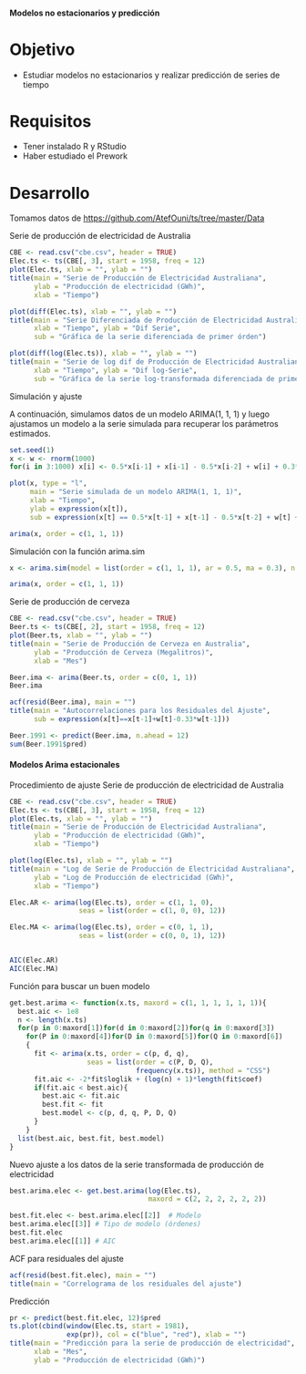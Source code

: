 #### Modelos no estacionarios y predicción

# Objetivo

- Estudiar modelos no estacionarios y realizar predicción de series de tiempo

# Requisitos

- Tener instalado R y RStudio
- Haber estudiado el Prework

# Desarrollo

Tomamos datos de https://github.com/AtefOuni/ts/tree/master/Data
    
Serie de producción de electricidad de Australia

```R
CBE <- read.csv("cbe.csv", header = TRUE)
Elec.ts <- ts(CBE[, 3], start = 1958, freq = 12)
plot(Elec.ts, xlab = "", ylab = "")
title(main = "Serie de Producción de Electricidad Australiana",
      ylab = "Producción de electricidad (GWh)",
      xlab = "Tiempo")
```

```R
plot(diff(Elec.ts), xlab = "", ylab = "")
title(main = "Serie Diferenciada de Producción de Electricidad Australiana",
      xlab = "Tiempo", ylab = "Dif Serie",
      sub = "Gráfica de la serie diferenciada de primer órden")
```

```R
plot(diff(log(Elec.ts)), xlab = "", ylab = "")
title(main = "Serie de log dif de Producción de Electricidad Australiana",
      xlab = "Tiempo", ylab = "Dif log-Serie",
      sub = "Gráfica de la serie log-transformada diferenciada de primer órden")
```

Simulación y ajuste

A continuación, simulamos datos de un modelo ARIMA(1, 1, 1) y luego ajustamos un modelo a la serie simulada para recuperar los parámetros estimados.

```R
set.seed(1)
x <- w <- rnorm(1000)
for(i in 3:1000) x[i] <- 0.5*x[i-1] + x[i-1] - 0.5*x[i-2] + w[i] + 0.3*w[i-1]
```

```R
plot(x, type = "l", 
     main = "Serie simulada de un modelo ARIMA(1, 1, 1)",
     xlab = "Tiempo",
     ylab = expression(x[t]),
     sub = expression(x[t] == 0.5*x[t-1] + x[t-1] - 0.5*x[t-2] + w[t] + 0.3*w[t-1]))
```

```R
arima(x, order = c(1, 1, 1))
```

Simulación con la función arima.sim

```R
x <- arima.sim(model = list(order = c(1, 1, 1), ar = 0.5, ma = 0.3), n = 1000)
```

```R
arima(x, order = c(1, 1, 1))
```

Serie de producción de cerveza

```R
CBE <- read.csv("cbe.csv", header = TRUE)
Beer.ts <- ts(CBE[, 2], start = 1958, freq = 12)
plot(Beer.ts, xlab = "", ylab = "")
title(main = "Serie de Producción de Cerveza en Australia",
      ylab = "Producción de Cerveza (Megalitros)",
      xlab = "Mes")
```

```R
Beer.ima <- arima(Beer.ts, order = c(0, 1, 1))
Beer.ima
```

```R
acf(resid(Beer.ima), main = "")
title(main = "Autocorrelaciones para los Residuales del Ajuste",
      sub = expression(x[t]==x[t-1]+w[t]-0.33*w[t-1]))
```

```R
Beer.1991 <- predict(Beer.ima, n.ahead = 12)
sum(Beer.1991$pred)
```

#### Modelos Arima estacionales

Procedimiento de ajuste
Serie de producción de electricidad de Australia

```R
CBE <- read.csv("cbe.csv", header = TRUE)
Elec.ts <- ts(CBE[, 3], start = 1958, freq = 12)
plot(Elec.ts, xlab = "", ylab = "")
title(main = "Serie de Producción de Electricidad Australiana",
      ylab = "Producción de electricidad (GWh)",
      xlab = "Tiempo")
```

```R
plot(log(Elec.ts), xlab = "", ylab = "")
title(main = "Log de Serie de Producción de Electricidad Australiana",
      ylab = "Log de Producción de electricidad (GWh)",
      xlab = "Tiempo")
```

```R
Elec.AR <- arima(log(Elec.ts), order = c(1, 1, 0), 
                 seas = list(order = c(1, 0, 0), 12))

Elec.MA <- arima(log(Elec.ts), order = c(0, 1, 1),
                 seas = list(order = c(0, 0, 1), 12))


AIC(Elec.AR)
AIC(Elec.MA)
```

Función para buscar un buen modelo

```R
get.best.arima <- function(x.ts, maxord = c(1, 1, 1, 1, 1, 1)){
  best.aic <- 1e8
  n <- length(x.ts)
  for(p in 0:maxord[1])for(d in 0:maxord[2])for(q in 0:maxord[3])
    for(P in 0:maxord[4])for(D in 0:maxord[5])for(Q in 0:maxord[6])
    {
      fit <- arima(x.ts, order = c(p, d, q),
                   seas = list(order = c(P, D, Q),
                               frequency(x.ts)), method = "CSS")
      fit.aic <- -2*fit$loglik + (log(n) + 1)*length(fit$coef)
      if(fit.aic < best.aic){
        best.aic <- fit.aic
        best.fit <- fit
        best.model <- c(p, d, q, P, D, Q)
      }
    }
  list(best.aic, best.fit, best.model)
}
```

Nuevo ajuste a los datos de la serie transformada de producción de electricidad

```R
best.arima.elec <- get.best.arima(log(Elec.ts),
                                  maxord = c(2, 2, 2, 2, 2, 2))

best.fit.elec <- best.arima.elec[[2]]  # Modelo
best.arima.elec[[3]] # Tipo de modelo (órdenes)
best.fit.elec
best.arima.elec[[1]] # AIC
```

ACF para residuales del ajuste

```R
acf(resid(best.fit.elec), main = "")
title(main = "Correlograma de los residuales del ajuste")
```

Predicción

```R
pr <- predict(best.fit.elec, 12)$pred 
ts.plot(cbind(window(Elec.ts, start = 1981),
              exp(pr)), col = c("blue", "red"), xlab = "")
title(main = "Predicción para la serie de producción de electricidad",
      xlab = "Mes",
      ylab = "Producción de electricidad (GWh)")
```



